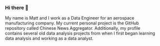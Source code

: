 ### Hi there 👋

My name is Matt and I work as a Data Engineer for an aerospace manufacturing company. My current personal project is the GitHub repository called Chinese News Aggregator. Additionally, my profile contains several old data analysis projects from when I first began learning data analysis and working as a data analyst.
